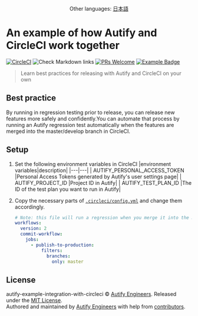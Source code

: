 [circleci-badge]: https://circleci.com/gh/autifyhq/autify-example-integration-with-circleci/tree/master.svg?style=svg
[circleci-link]:  https://circleci.com/gh/autifyhq/autify-example-integration-with-circleci/tree/master

[github-action-badge]: https://github.com/autifyhq/autify-example-integration-with-circleci/workflows/Check%20Markdown%20links/badge.svg

[pr-welcome-badge]: https://img.shields.io/badge/PRs-welcome-brightgreen.svg
[pr-welcome-link]:  http://makeapullrequest.com

[example-badge]: https://img.shields.io/badge/Autify-example-brightgreen
[example-link]:  https://github.com/search?utf8=%E2%9C%93&q=example%2Buser%3Aautifyhq&type=Repositories&ref=searchresults

<p align="center">Other languages: <a href="README-ja.md">日本語</a></p>

# An example of how Autify and CircleCI work together

 [![CircleCI][circleci-badge]][circleci-link] ![Check Markdown links][github-action-badge] [![PRs Welcome][pr-welcome-badge]][pr-welcome-link] [![Example Badge][example-badge]][example-link]

> Learn best practices for releasing with Autify and CircleCI on your own

## Best practice

By running in regression testing prior to release, you can release new features more safely and confidently.You can automate that process by running an Autify regression test automatically when the features are merged into the master/develop branch in CircleCI.

## Setup

1. Set the following environment variables in CircleCI
     |environment variables|description|
     |---|---|
     | AUTIFY_PERSONAL_ACCESS_TOKEN |Personal Access Tokens generated by Autify's user settings page|
     | AUTIFY_PROJECT_ID |Project ID in Autify|
     | AUTIFY_TEST_PLAN_ID |The ID of the test plan you want to run in Autify|

1. Copy the necessary parts of [`.circleci/config.yml`](.circleci/config.yml) and change them accordingly.

      ```yml
      # Note: this file will run a regression when you merge it into the master branch
      workflows:
        version: 2
        commit-workflow:
          jobs:
            - publish-to-production:
                filters:
                  branches:
                    only: master
      ```

## License

autify-example-integration-with-circleci © [Autify Engineers](https://github.com/autifyhq). Released under the [MIT License](LICENSE).<br/>
Authored and maintained by [Autify Engineers](https://github.com/autifyhq) with help from [contributors](https://github.com/autifyhq/autify-example-integration-with-circleci/graphs/contributors).

